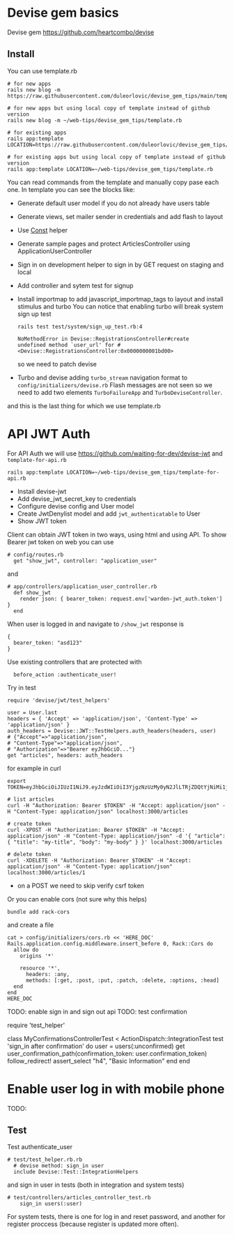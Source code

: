 # Devise gem basics

Devise gem https://github.com/heartcombo/devise

## Install

You can use template.rb
```
# for new apps
rails new blog -m https://raw.githubusercontent.com/duleorlovic/devise_gem_tips/main/template.rb

# for new apps but using local copy of template instead of github version
rails new blog -m ~/web-tips/devise_gem_tips/template.rb

# for existing apps
rails app:template LOCATION=https://raw.githubusercontent.com/duleorlovic/devise_gem_tips/main/template.rb

# for existing apps but using local copy of template instead of github version
rails app:template LOCATION=~/web-tips/devise_gem_tips/template.rb
```

You can read commands from the template and manually copy pase each one.
In template you can see the blocks like:

* Generate default user model if you do not already have users table
* Generate views, set mailer sender in credentials and add flash to layout
* Use [Const](https://github.com/duleorlovic/rails_helpers_and_const/blob/main/config/initializers/const.rb) helper
* Generate sample pages and protect ArticlesController using ApplicationUserController
* Sign in on development helper to sign in by GET request on staging and local
* Add controller and sytem test for signup
* Install importmap to add javascript_importmap_tags to layout and install
  stimulus and turbo
  You can notice that enabling turbo will break system sign up test

  ```
  rails test test/system/sign_up_test.rb:4

  NoMethodError in Devise::RegistrationsController#create
  undefined method `user_url' for #<Devise::RegistrationsController:0x0000000001bd00>
  ```
  so we need to patch devise

* Turbo and devise adding `turbo_stream` navigation format to
  `config/initializers/devise.rb`
  Flash messages are not seen so we need to add two elements `TurboFailureApp`
  and `TurboDeviseController`.

and this is the last thing for which we use template.rb

# API JWT Auth

For API Auth we will use https://github.com/waiting-for-dev/devise-jwt
and `template-for-api.rb`

```
rails app:template LOCATION=~/web-tips/devise_gem_tips/template-for-api.rb
```

* Install devise-jwt
* Add devise_jwt_secret_key to credentials
* Configure devise config and User model
* Create JwtDenylist model and add `jwt_authenticatable` to User
* Show JWT token

Client can obtain JWT token in two ways, using html and using API.
To show Bearer jwt token on web you can use
```
# config/routes.rb
  get "show_jwt", controller: "application_user"
```
and
```
# app/controllers/application_user_controller.rb
  def show_jwt
    render json: { bearer_token: request.env['warden-jwt_auth.token'] }
  end
```

When user is logged in and navigate to `/show_jwt` response is
```
{
  bearer_token: "asd123"
}
```

Use existing controllers that are protected with
```
  before_action :authenticate_user!
```

Try in test
```
require 'devise/jwt/test_helpers'

user = User.last
headers = { 'Accept' => 'application/json', 'Content-Type' => 'application/json' }
auth_headers = Devise::JWT::TestHelpers.auth_headers(headers, user)
# {"Accept"=>"application/json",
# "Content-Type"=>"application/json",
# "Authorization"=>"Bearer eyJhbGciO..."}
get "articles", headers: auth_headers
```
for example in curl
```
export TOKEN=eyJhbGciOiJIUzI1NiJ9.eyJzdWIiOiI3YjgzNzUzMy0yN2JlLTRjZDQtYjNiMi1jMjY3M2UxZjQ1NjgiLCJzY3AiOiJ1c2VyIiwiYXVkIjpudWxsLCJpYXQiOjE2NTQxNTU1MDUsImV4cCI6MTY1NDE1OTEwNSwianRpIjoiOWY1OWUzODEtYzEwNy00YWMwLWI0YjMtMTQ5YjU3ODg5MzFmIn0.hB367AnlJhIaNjXAkSwWjszWYg8uRqDwtBgynSo36SQ

# list articles
curl -H "Authorization: Bearer $TOKEN" -H "Accept: application/json" -H "Content-Type: application/json" localhost:3000/articles

# create token
curl -XPOST -H "Authorization: Bearer $TOKEN" -H "Accept: application/json" -H "Content-Type: application/json" -d '{ "article": { "title": "my-title", "body": "my-body" } }' localhost:3000/articles

# delete token
curl -XDELETE -H "Authorization: Bearer $TOKEN" -H "Accept: application/json" -H "Content-Type: application/json" localhost:3000/articles/1
```
* on a POST we need to skip verify csrf token

Or you can enable cors (not sure why this helps)

```
bundle add rack-cors
```
and create a file
```
cat > config/initializers/cors.rb << 'HERE_DOC'
Rails.application.config.middleware.insert_before 0, Rack::Cors do
  allow do
    origins '*'

    resource '*',
      headers: :any,
      methods: [:get, :post, :put, :patch, :delete, :options, :head]
  end
end
HERE_DOC
```


TODO: enable sign in and sign out api
TODO: test confirmation

require 'test_helper'

class MyConfirmationsControllerTest < ActionDispatch::IntegrationTest
  test 'sign_in after confirmation' do
    user = users(:unconfirmed)
    get user_confirmation_path(confirmation_token: user.confirmation_token)
    follow_redirect!
    assert_select "h4", "Basic Information"
  end
end

# Enable user log in with mobile phone

TODO:

## Test

Test authenticate_user

```
# test/test_helper.rb.rb
  # devise method: sign_in user
  include Devise::Test::IntegrationHelpers
```
and sign in user in tests (both in integration and system tests)
```
# test/controllers/articles_controller_test.rb
    sign_in users(:user)
```

For system tests, there is one for log in and reset password, and another for
register proccess (because register is updated more often).

